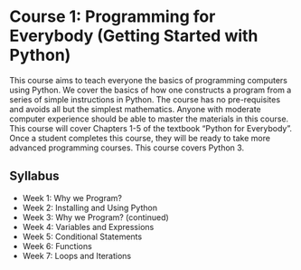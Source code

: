 # Course 1: Programming for Everybody (Getting Started with Python)
This course aims to teach everyone the basics of programming computers using Python. We cover the basics of how one constructs a program from a series of simple instructions in Python.  The course has no pre-requisites and avoids all but the simplest mathematics. Anyone with moderate computer experience should be able to master the materials in this course. This course will cover Chapters 1-5 of the textbook “Python for Everybody”.  Once a student completes this course, they will be ready to take more advanced programming courses. This course covers Python 3.

## Syllabus
- Week 1: Why we Program?
- Week 2: Installing and Using Python
- Week 3: Why we Program? (continued)
- Week 4: Variables and Expressions
- Week 5: Conditional Statements
- Week 6: Functions
- Week 7: Loops and Iterations
